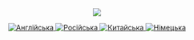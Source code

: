 <div id="header" align="center">
  <img src="https://capsule-render.vercel.app/api?type=waving&color=timeGradient&height=300&section=header&text=Володимир%20Шамін&fontSize=90&fontAlignY=38&fontColor=auto&descAlignY=51&desc=Простий%20програміст%20%7C%20Учасник%20відкритого%20коду&descAlign=62"/>
  
  <p align="center">
    <a href="https://github.com/BANSAFAn/BANSAFAn/blob/main/README.md">
      <img src="https://img.shields.io/badge/Мова-Англійська-blue?style=for-the-badge&logo=googletranslate&logoColor=white&labelColor=2b3038&color=2781c6&logoWidth=20" alt="Англійська"/>
    </a>
    <a href="https://github.com/BANSAFAn/BANSAFAn/blob/main/README.ru.md">
      <img src="https://img.shields.io/badge/Мова-Російська-blue?style=for-the-badge&logo=googletranslate&logoColor=white&labelColor=2b3038&color=d83931&logoWidth=20" alt="Російська"/>
    </a>
    <a href="https://github.com/BANSAFAn/BANSAFAn/blob/main/README.zh-CN.md">
      <img src="https://img.shields.io/badge/Мова-Китайська-blue?style=for-the-badge&logo=googletranslate&logoColor=white&labelColor=2b3038&color=f7d448&logoWidth=20" alt="Китайська"/>
    </a>
    <a href="https://github.com/BANSAFAn/BANSAFAn/blob/main/README.de.md">
      <img src="https://img.shields.io/badge/Мова-Німецька-blue?style=for-the-badge&logo=googletranslate&logoColor=white&labelColor=2b3038&color=ffd700&logoWidth=20" alt="Німецька"/>
    </a>
  </p>
</div>

